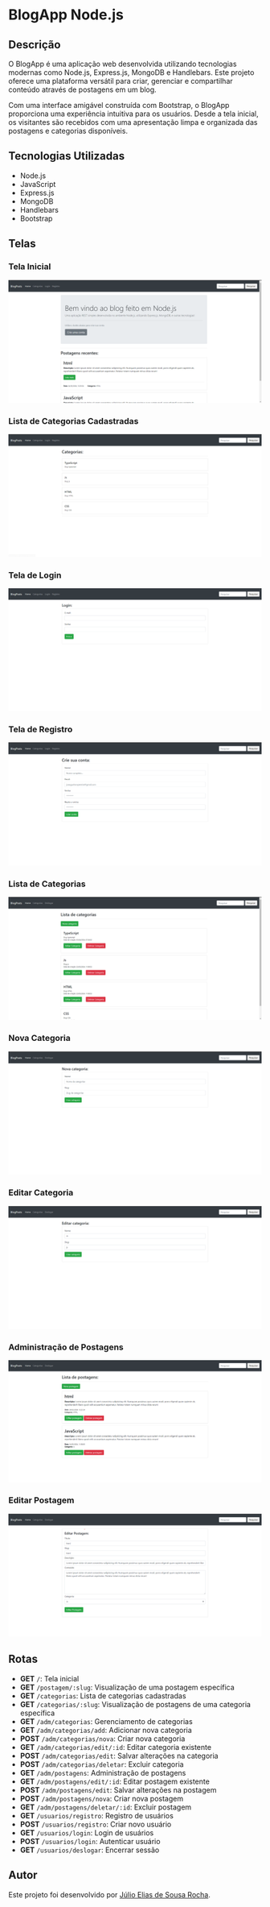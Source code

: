 # BlogApp Node.js

## Descrição

O BlogApp é uma aplicação web desenvolvida utilizando tecnologias modernas como Node.js, Express.js, MongoDB e Handlebars. Este projeto oferece uma plataforma versátil para criar, gerenciar e compartilhar conteúdo através de postagens em um blog.

Com uma interface amigável construída com Bootstrap, o BlogApp proporciona uma experiência intuitiva para os usuários. Desde a tela inicial, os visitantes são recebidos com uma apresentação limpa e organizada das postagens e categorias disponíveis.

## Tecnologias Utilizadas

- Node.js
- JavaScript
- Express.js
- MongoDB
- Handlebars
- Bootstrap

## Telas

### Tela Inicial
![Tela de inicio](./public/images/Captura%20de%20tela%202024-05-15%20093805.png)

### Lista de Categorias Cadastradas
![Tela de categorias](./public/images/Captura%20de%20tela%202024-05-15%20094141.png)

### Tela de Login
![Tela de login](./public/images/Captura%20de%20tela%202024-05-15%20094239.png)

### Tela de Registro
![Tela de registro](./public/images/Captura%20de%20tela%202024-05-15%20094351.png)

### Lista de Categorias
![Tela de categorias](./public/images/Captura%20de%20tela%202024-05-15%20095812.png)

### Nova Categoria
![Nova categoria](./public/images/Captura%20de%20tela%202024-05-15%20095922.png)

### Editar Categoria
![Editar categoria](./public/images/Captura%20de%20tela%202024-05-15%20100035.png)

### Administração de Postagens
![Administração de postagens](./public/images/Captura%20de%20tela%202024-05-15%20100143.png)

### Editar Postagem
![Editar postagem](./public/images/Captura%20de%20tela%202024-05-15%20100241.png)

## Rotas

- **GET** `/`: Tela inicial
- **GET** `/postagem/:slug`: Visualização de uma postagem específica
- **GET** `/categorias`: Lista de categorias cadastradas
- **GET** `/categorias/:slug`: Visualização de postagens de uma categoria específica
- **GET** `/adm/categorias`: Gerenciamento de categorias
- **GET** `/adm/categorias/add`: Adicionar nova categoria
- **POST** `/adm/categorias/nova`: Criar nova categoria
- **GET** `/adm/categorias/edit/:id`: Editar categoria existente
- **POST** `/adm/categorias/edit`: Salvar alterações na categoria
- **POST** `/adm/categorias/deletar`: Excluir categoria
- **GET** `/adm/postagens`: Administração de postagens
- **GET** `/adm/postagens/edit/:id`: Editar postagem existente
- **POST** `/adm/postagens/edit`: Salvar alterações na postagem
- **POST** `/adm/postagens/nova`: Criar nova postagem
- **GET** `/adm/postagens/deletar/:id`: Excluir postagem
- **GET** `/usuarios/registro`: Registro de usuários
- **POST** `/usuarios/registro`: Criar novo usuário
- **GET** `/usuarios/login`: Login de usuários
- **POST** `/usuarios/login`: Autenticar usuário
- **GET** `/usuarios/deslogar`: Encerrar sessão

## Autor

Este projeto foi desenvolvido por [Júlio Elias de Sousa Rocha](https://github.com/Juliowk).
